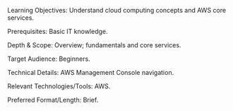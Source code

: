 Learning Objectives: Understand cloud computing concepts and AWS core services.

Prerequisites: Basic IT knowledge.

Depth & Scope: Overview; fundamentals and core services.

Target Audience: Beginners.

Technical Details: AWS Management Console navigation.

Relevant Technologies/Tools: AWS.

Preferred Format/Length: Brief.
